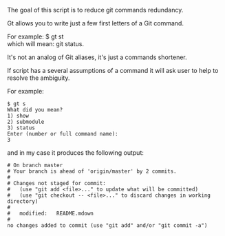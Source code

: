 The goal of this script is to reduce git commands redundancy.

Gt allows you to write just a few first letters of a Git command.

For example:
    $ gt st   
which will mean: git status.

It's not an analog of Git aliases, it's just a commands shortener.

If script has a several assumptions of a command it will ask user
to help to resolve the ambiguity.

For example:

    $ gt s
    What did you mean?
    1) show
    2) submodule
    3) status
    Enter (number or full command name): 
    3

and in my case it produces the following output:

    # On branch master
    # Your branch is ahead of 'origin/master' by 2 commits.
    #
    # Changes not staged for commit:
    #   (use "git add <file>..." to update what will be committed)
    #   (use "git checkout -- <file>..." to discard changes in working directory)
    #
    #	modified:   README.mdown
    #
    no changes added to commit (use "git add" and/or "git commit -a")
